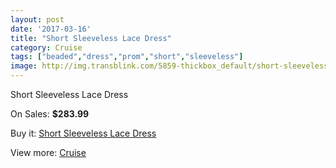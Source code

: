 ```yaml
---
layout: post
date: '2017-03-16'
title: "Short Sleeveless Lace Dress"
category: Cruise
tags: ["beaded","dress","prom","short","sleeveless"]
image: http://img.transblink.com/5859-thickbox_default/short-sleeveless-lace-dress.jpg
---
```

Short Sleeveless Lace Dress

On Sales: **$283.99**
<a href="https://www.transblink.com/en/cruise/1908-short-sleeveless-lace-dress.html"><amp-img layout="responsive" width="600" height="600" src="//img.transblink.com/5859-thickbox_default/short-sleeveless-lace-dress.jpg" alt="Short Sleeveless Lace Dress 0" /></a>
<a href="https://www.transblink.com/en/cruise/1908-short-sleeveless-lace-dress.html"><amp-img layout="responsive" width="600" height="600" src="//img.transblink.com/5861-thickbox_default/short-sleeveless-lace-dress.jpg" alt="Short Sleeveless Lace Dress 1" /></a>
<a href="https://www.transblink.com/en/cruise/1908-short-sleeveless-lace-dress.html"><amp-img layout="responsive" width="600" height="600" src="//img.transblink.com/5860-thickbox_default/short-sleeveless-lace-dress.jpg" alt="Short Sleeveless Lace Dress 2" /></a>

Buy it: [Short Sleeveless Lace Dress](https://www.transblink.com/en/cruise/1908-short-sleeveless-lace-dress.html "Short Sleeveless Lace Dress")

View more: [Cruise](https://www.transblink.com/en/5-cruise "Cruise")